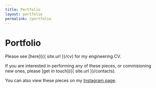 ```yaml
---
title: Portfolio
layout: portfolio
permalink: /portfolio
---
```


# Portfolio

Please see [here]({{ site.url }}/cv) for my engineering CV.

If you are interested in performing any of these pieces, or commisioning new ones, please [get in touch]({{ site.url }}/contacts).

You can also view these pieces on my [Instagram page](https://www.instagram.com/j.pmjl.music/).
